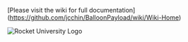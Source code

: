 [Please visit the wiki for full documentation] (https://github.com/jcchin/BalloonPayload/wiki/Wiki-Home)

![Rocket University Logo](http://appel.nasa.gov/wp-content/uploads/sites/2/2010/09/RU-Logo.jpg)


